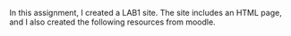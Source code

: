 In this assignment, I created a  LAB1 site. The site includes an HTML page, and I also created the following resources from moodle.
